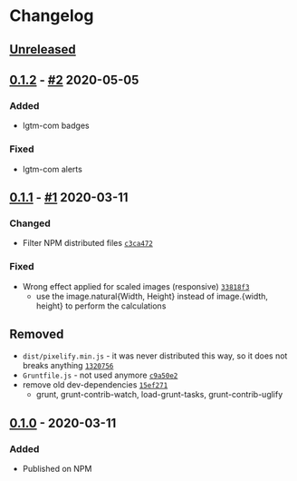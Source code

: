 # Changelog

## [Unreleased]

## [0.1.2] - [#2](../../pull/2) 2020-05-05
### Added
- lgtm-com badges
### Fixed
- lgtm-com alerts

## [0.1.1] - [#1](../../pull/1) 2020-03-11
### Changed
- Filter NPM distributed files [`c3ca472`](https://github.com/noeldelgado/pixelify-img/pull/1/commits/c3ca4728207a6f799ff7c5651133ac54838f8510)

### Fixed
- Wrong effect applied for scaled images (responsive) [`33818f3`](https://github.com/noeldelgado/pixelify-img/pull/1/commits/33818f37a8a2918a8078c359b1d026589e7929cc)
  - use the image.natural{Width, Height} instead of image.{width, height} to perform the calculations

## Removed
- `dist/pixelify.min.js` - it was never distributed this way, so it does not breaks anything [`1320756`](https://github.com/noeldelgado/pixelify-img/pull/1/commits/1320756099c0a813b9095a359af5656cbf564411)
- `Gruntfile.js` - not used anymore [`c9a50e2`](https://github.com/noeldelgado/pixelify-img/pull/1/commits/c9a50e2288afcf0b70fadcce12a50e5dae08def0)
- remove old dev-dependencies [`15ef271`](https://github.com/noeldelgado/pixelify-img/pull/1/commits/15ef27137d6df678f338250df41035aa46d6d09d)
  - grunt, grunt-contrib-watch, load-grunt-tasks, grunt-contrib-uglify

## [0.1.0] - 2020-03-11
### Added
- Published on NPM

[Unreleased]: https://github.com/noeldelgado/pixelify-img/compare/v0.1.2...HEAD
[0.1.2]: https://github.com/noeldelgado/pixelify-img/compare/tag/v0.1.1...v0.1.2
[0.1.1]: https://github.com/noeldelgado/pixelify-img/compare/tag/v0.1.0...v0.1.1
[0.1.0]: https://github.com/noeldelgado/pixelify-img/releases/tag/v0.1.0
